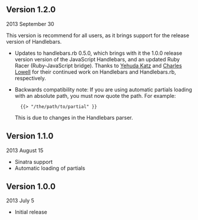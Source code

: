 Version 1.2.0
-------------
2013 September 30

This version is recommend for all users, as it brings support for the release version of Handlebars.

* Updates to handlebars.rb 0.5.0, which brings with it the 1.0.0 release 
  version version of the JavaScript Handlebars, and an updated Ruby Racer (Ruby-JavaScript bridge).
  Thanks to [Yehuda Katz](https://github.com/wycats) and [Charles Lowell](https://github.com/cowboyd)
  for their continued work on Handlebars and Handlebars.rb, respectively.

* Backwards compatibility note: If you are using automatic partials loading 
  with an absolute path, you must now quote the path. For example:

		{{> "/the/path/to/partial" }}

	This is due to changes in the Handlebars parser.


Version 1.1.0
-------------
2013 August 15

* Sinatra support
* Automatic loading of partials


Version 1.0.0
-------------
2013 July 5

* Initial release
